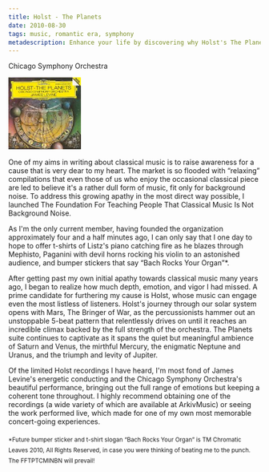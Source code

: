 ```yaml
---
title: Holst - The Planets
date: 2010-08-30
tags: music, romantic era, symphony
metadescription: Enhance your life by discovering why Holst's The Planets is an amazing piece of music.
---
```


Chicago Symphony Orchestra

![Conducted by James Levine](/images/holst.jpg "Holst - The Planets")

One of my aims in writing about classical music is to raise awareness for a
cause that is very dear to my heart. The market is so flooded with “relaxing”
compilations that even those of us who enjoy the occasional classical piece are
led to believe it's a rather dull form of music, fit only for background
noise. To address this growing apathy in the most direct way possible, I
launched The Foundation For Teaching People That Classical Music Is Not
Background Noise.

As I'm the only current member, having founded the organization approximately
four and a half minutes ago, I can only say that I one day to hope to offer
t-shirts of Listz's piano catching fire as he blazes through Mephisto, Paganini
with devil horns rocking his violin to an astonished audience, and bumper
stickers that say “Bach Rocks Your Organ”*.

After getting past my own initial apathy towards classical music many years ago,
I began to realize how much depth, emotion, and vigor I had missed. A prime
candidate for furthering my cause is Holst, whose music can engage even the most
listless of listeners. Holst's journey through our solar system opens with Mars,
The Bringer of War, as the percussionists hammer out an unstoppable 5-beat
pattern that relentlessly drives on until it reaches an incredible climax backed
by the full strength of the orchestra. The Planets suite continues to captivate
as it spans the quiet but meaningful ambience of Saturn and Venus, the mirthful
Mercury, the enigmatic Neptune and Uranus, and the triumph and levity of
Jupiter.

Of the limited Holst recordings I have heard, I'm most fond of James Levine's
energetic conducting and the Chicago Symphony Orchestra's beautiful performance,
bringing out the full range of emotions but keeping a coherent tone
throughout. I highly recommend obtaining one of the recordings (a wide variety
of which are available at ArkivMusic) or seeing the work performed live, which
made for one of my own most memorable concert-going experiences.

<sub>*Future bumper sticker and t-shirt slogan “Bach Rocks Your Organ” is TM
Chromatic Leaves 2010, All Rights Reserved, in case you were thinking of beating
me to the punch. The FFTPTCMINBN will prevail!</sub>